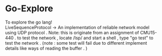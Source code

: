 # Go-Explore  
To explore the go lang!  
LiveSequenceProtocol -> An implementation of reliable network model using UDP protocol . Note: this is originate from an assignment of CMU15-440 . to test the network , locate /lsp/ and start a shell , type "go test" to test the network . (note : some test will fail due to different implement details like ways of reading the buffer . )  
